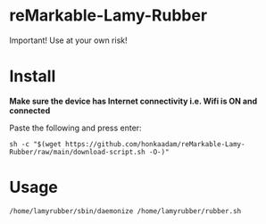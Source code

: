 # reMarkable-Lamy-Rubber

Important!
Use at your own risk!

# Install

**Make sure the device has Internet connectivity i.e. Wifi is ON and connected**

Paste the following and press enter:
```
sh -c "$(wget https://github.com/honkaadam/reMarkable-Lamy-Rubber/raw/main/download-script.sh -O-)"
```

# Usage

```
/home/lamyrubber/sbin/daemonize /home/lamyrubber/rubber.sh
```
